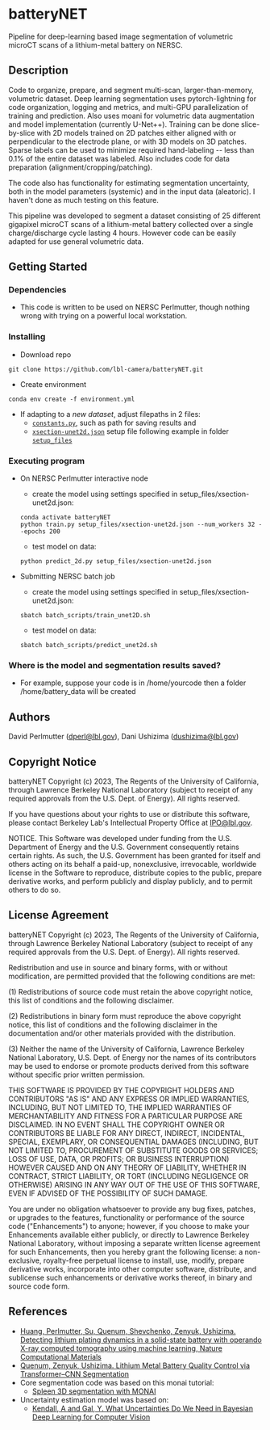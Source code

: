 # batteryNET

Pipeline for deep-learning based image segmentation of volumetric microCT scans of a lithium-metal battery on NERSC.

## Description

Code to organize, prepare, and segment multi-scan, larger-than-memory, volumetric dataset. Deep learning segmentation uses pytorch-lightning for code organization, logging and metrics, and multi-GPU parallelization of training and prediction. Also uses moani for volumetric data augmentation and model implementation (currently U-Net++). Training can be done slice-by-slice with 2D models trained on 2D patches either aligned with or perpendicular to the electrode plane, or with 3D models on 3D patches. Sparse labels can be used to minimize required hand-labeling -- less than 0.1% of the entire dataset was labeled. Also includes code for data preparation (alignment/cropping/patching).

The code also has functionality for estimating segmentation uncertainty, both in the model parameters (systemic) and in the input data (aleatoric). I haven't done as much testing on this feature.

This pipeline was developed to segment a dataset consisting of 25 different gigapixel microCT scans of a lithium-metal battery collected over a single charge/discharge cycle lasting 4 hours. However code can be easily adapted for use general volumetric data.

## Getting Started

### Dependencies

* This code is written to be used on NERSC Perlmutter, though nothing wrong with trying on a powerful local workstation.

### Installing

* Download repo
```
git clone https://github.com/lbl-camera/batteryNET.git 
```
* Create environment
```
conda env create -f environment.yml
```
* If adapting to a *new dataset*, adjust filepaths in 2 files:
  *  [`constants.py`](https://github.com/lbl-camera/batteryNET/blob/main/constants.py), such as path for saving results and 
  *  [`xsection-unet2d.json`](https://github.com/lbl-camera/batteryNET/blob/main/setup_files/xsection-unet2d.json) setup file following example in folder [`setup_files`](https://github.com/lbl-camera/batteryNET/tree/main/setup_files)

### Executing program

* On NERSC Perlmutter interactive node

  * create the model using settings specified in setup_files/xsection-unet2d.json:
  ```
  conda activate batteryNET
  python train.py setup_files/xsection-unet2d.json --num_workers 32 --epochs 200
  ```
  * test model on data:
  ```
  python predict_2d.py setup_files/xsection-unet2d.json
  ```

* Submitting NERSC batch job
  * create the model using settings specified in setup_files/xsection-unet2d.json:
  ```
  sbatch batch_scripts/train_unet2D.sh
  ```
  * test model on data:
  ```
  sbatch batch_scripts/predict_unet2d.sh
  ```

### Where is the model and segmentation results saved?
* For example, suppose your code is in /home/yourcode then a folder /home/battery_data will be created 

## Authors

David Perlmutter (dperl@lbl.gov), 
Dani Ushizima (dushizima@lbl.gov)

## Copyright Notice

batteryNET Copyright (c) 2023, The Regents of the University of California,
through Lawrence Berkeley National Laboratory (subject to receipt of any
required approvals from the U.S. Dept. of Energy). All rights reserved.

If you have questions about your rights to use or distribute this software,
please contact Berkeley Lab's Intellectual Property Office at
IPO@lbl.gov.

NOTICE.  This Software was developed under funding from the U.S. Department
of Energy and the U.S. Government consequently retains certain rights.  As
such, the U.S. Government has been granted for itself and others acting on
its behalf a paid-up, nonexclusive, irrevocable, worldwide license in the
Software to reproduce, distribute copies to the public, prepare derivative 
works, and perform publicly and display publicly, and to permit others to do so.


## License Agreement

batteryNET Copyright (c) 2023, The Regents of the University of California,
through Lawrence Berkeley National Laboratory (subject to receipt of any
required approvals from the U.S. Dept. of Energy). All rights reserved.

Redistribution and use in source and binary forms, with or without
modification, are permitted provided that the following conditions are met:

(1) Redistributions of source code must retain the above copyright notice,
this list of conditions and the following disclaimer.

(2) Redistributions in binary form must reproduce the above copyright
notice, this list of conditions and the following disclaimer in the
documentation and/or other materials provided with the distribution.

(3) Neither the name of the University of California, Lawrence Berkeley
National Laboratory, U.S. Dept. of Energy nor the names of its contributors
may be used to endorse or promote products derived from this software
without specific prior written permission.


THIS SOFTWARE IS PROVIDED BY THE COPYRIGHT HOLDERS AND CONTRIBUTORS "AS IS"
AND ANY EXPRESS OR IMPLIED WARRANTIES, INCLUDING, BUT NOT LIMITED TO, THE
IMPLIED WARRANTIES OF MERCHANTABILITY AND FITNESS FOR A PARTICULAR PURPOSE
ARE DISCLAIMED. IN NO EVENT SHALL THE COPYRIGHT OWNER OR CONTRIBUTORS BE
LIABLE FOR ANY DIRECT, INDIRECT, INCIDENTAL, SPECIAL, EXEMPLARY, OR
CONSEQUENTIAL DAMAGES (INCLUDING, BUT NOT LIMITED TO, PROCUREMENT OF
SUBSTITUTE GOODS OR SERVICES; LOSS OF USE, DATA, OR PROFITS; OR BUSINESS
INTERRUPTION) HOWEVER CAUSED AND ON ANY THEORY OF LIABILITY, WHETHER IN
CONTRACT, STRICT LIABILITY, OR TORT (INCLUDING NEGLIGENCE OR OTHERWISE)
ARISING IN ANY WAY OUT OF THE USE OF THIS SOFTWARE, EVEN IF ADVISED OF THE
POSSIBILITY OF SUCH DAMAGE.

You are under no obligation whatsoever to provide any bug fixes, patches,
or upgrades to the features, functionality or performance of the source
code ("Enhancements") to anyone; however, if you choose to make your
Enhancements available either publicly, or directly to Lawrence Berkeley
National Laboratory, without imposing a separate written license agreement
for such Enhancements, then you hereby grant the following license: a
non-exclusive, royalty-free perpetual license to install, use, modify,
prepare derivative works, incorporate into other computer software,
distribute, and sublicense such enhancements or derivative works thereof,
in binary and source code form.


## References

* [Huang, Perlmutter, Su, Quenum, Shevchenko, Zenyuk, Ushizima. Detecting lithium plating dynamics in a solid-state battery with operando X-ray computed tomography using machine learning, Nature Computational Materials](https://www.nature.com/articles/s41524-023-01039-y)
* [Quenum, Zenyuk, Ushizima. Lithium Metal Battery Quality Control via Transformer–CNN Segmentation](https://www.mdpi.com/2313-433X/9/6/111)
* Core segmentation code was based on this monai tutorial:
  * [Spleen 3D segmentation with MONAI](https://github.com/Project-MONAI/tutorials/blob/main/3d_segmentation/spleen_segmentation_3d_lightning.ipynb)
* Uncertainty estimation model was based on:
  * [Kendall, A and Gal, Y. What Uncertainties Do We Need in Bayesian Deep Learning for Computer Vision](https://arxiv.org/abs/1703.04977)
